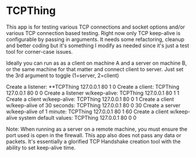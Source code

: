 # TCPThing

This app is for testing various TCP connections and socket options and/or various TCP connection based testing. Right now only TCP keep-alive is configurable by passing in arguments. It needs some refactoring, cleanup and better coding but it's something I modify as needed since it's just a test tool for corner-case issues.

  Ideally you can run as as a client on machine A and a server on machine B, or the same machine for that matter and connect client to server. Just set the 3rd argument to toggle (1=server, 2=client)

  Create a listener: **TCPThing 127.0.0.1 80 1 0
  Create a client: TCPThing 127.0.0.1 80 0 0
  Create a listener w/keep-alive: TCPThing 127.0.0.1 80 1 1
  Create a client w/keep-alive: TCPThing 127.0.0.1 80 0 1
  Create a client w/keep-alive of 30 seconds: TCPThing 127.0.0.1 80 0 30
  Create a server w/keep-alive of 1 minute: TCPThing 127.0.0.1 80 1 60
  Create a client w/keep-alive system default values: TCPThing 127.0.0.1 80 0 0 
  
  
  Note: When running as a server on a remote machine, you must ensure the port used is open in the firewall. This app also does not pass any data or packets. It's essentially a glorified TCP Handshake creation tool with the ability to set keep-alive time.
